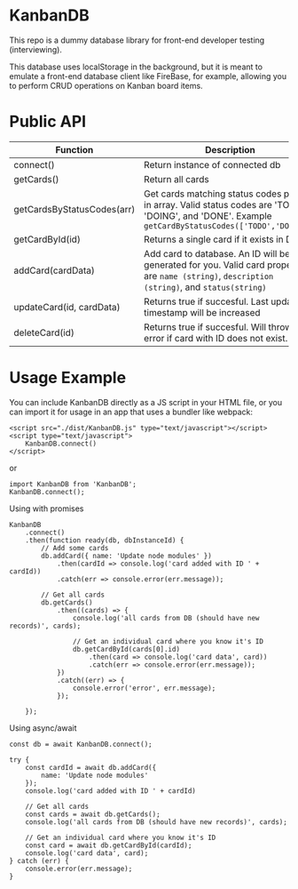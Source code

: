 KanbanDB
========

This repo is a dummy database library for front-end developer testing (interviewing).

This database uses localStorage in the background, but it is meant to emulate a front-end database client
like FireBase, for example, allowing you to perform CRUD operations on Kanban board items.

# Public API

| Function  | Description  |
|---|---|
| connect()   | Return instance of connected db |
| getCards()  | Return all cards  |
| getCardsByStatusCodes(arr)  | Get cards matching status codes passed in array. Valid status codes are 'TODO', 'DOING', and 'DONE'. Example `getCardByStatusCodes(['TODO','DOING'])`  |
| getCardById(id)  | Returns a single card if it exists in DB   |
| addCard(cardData)  | Add card to database. An ID will be generated for you. Valid card properties are `name (string)`, `description (string)`, and `status(string)`   |
| updateCard(id, cardData)  | Returns true if succesful. Last updated timestamp will be increased  |
| deleteCard(id)  | Returns true if succesful. Will throw an error if card with ID does not exist.|

# Usage Example

You can include KanbanDB directly as a JS script in your HTML file, or you can import it for usage in an app
that uses a bundler like webpack:

```
<script src="./dist/KanbanDB.js" type="text/javascript"></script>
<script type="text/javascript">
    KanbanDB.connect()
</script>
```

or

```
import KanbanDB from 'KanbanDB';
KanbanDB.connect();
```

Using with promises

```
KanbanDB
    .connect()
    .then(function ready(db, dbInstanceId) {
        // Add some cards
        db.addCard({ name: 'Update node modules' })
            .then(cardId => console.log('card added with ID ' + cardId))
            .catch(err => console.error(err.message));

        // Get all cards
        db.getCards()
            .then((cards) => {
                console.log('all cards from DB (should have new records)', cards);

                // Get an individual card where you know it's ID
                db.getCardById(cards[0].id)
                    .then(card => console.log('card data', card))
                    .catch(err => console.error(err.message));
            })
            .catch((err) => {
                console.error('error', err.message);
            });

    });
```

Using async/await 

```
const db = await KanbanDB.connect();

try {
    const cardId = await db.addCard({
        name: 'Update node modules'
    });
    console.log('card added with ID ' + cardId)

    // Get all cards
    const cards = await db.getCards();
    console.log('all cards from DB (should have new records)', cards);

    // Get an individual card where you know it's ID
    const card = await db.getCardById(cardId);
    console.log('card data', card);
} catch (err) {
    console.error(err.message);
}
```